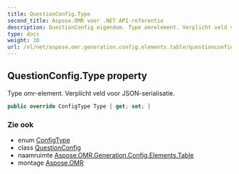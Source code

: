 ```yaml
---
title: QuestionConfig.Type
second_title: Aspose.OMR voor .NET API-referentie
description: QuestionConfig eigendom. Type omrelement. Verplicht veld voor JSONserialisatie.
type: docs
weight: 30
url: /nl/net/aspose.omr.generation.config.elements.table/questionconfig/type/
---
```

## QuestionConfig.Type property

Type omr-element. Verplicht veld voor JSON-serialisatie.

```csharp
public override ConfigType Type { get; set; }
```

### Zie ook

* enum [ConfigType](../../../aspose.omr.generation.config.enums/configtype/)
* class [QuestionConfig](../)
* naamruimte [Aspose.OMR.Generation.Config.Elements.Table](../../questionconfig/)
* montage [Aspose.OMR](../../../)


